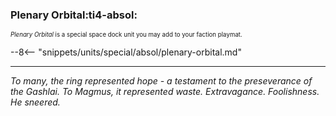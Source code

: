 ### **Plenary Orbital**:ti4-absol:

<sup><sub>_Plenary Orbital_ is a special space dock unit you may add to your faction playmat.</sub></sup>

--8<-- "snippets/units/special/absol/plenary-orbital.md"

---

*To many, the ring represented hope - a testament to the preseverance of the Gashlai. 
To Magmus, it represented waste. Extravagance. Foolishness. He sneered.*
